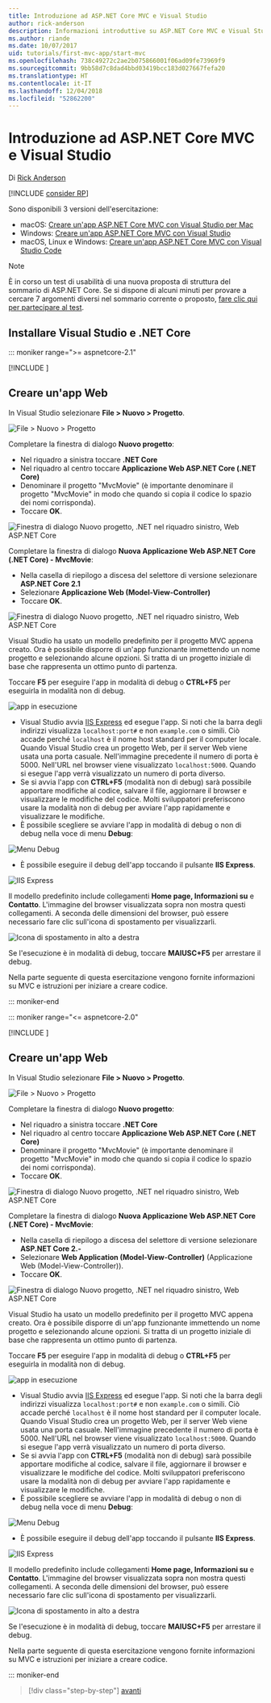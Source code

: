 ```yaml
---
title: Introduzione ad ASP.NET Core MVC e Visual Studio
author: rick-anderson
description: Informazioni introduttive su ASP.NET Core MVC e Visual Studio.
ms.author: riande
ms.date: 10/07/2017
uid: tutorials/first-mvc-app/start-mvc
ms.openlocfilehash: 738c49272c2ae2b075866001f06ad09fe73969f9
ms.sourcegitcommit: 9bb58d7c8dad4bbd03419bcc183d027667fefa20
ms.translationtype: HT
ms.contentlocale: it-IT
ms.lasthandoff: 12/04/2018
ms.locfileid: "52862200"
---
```

# <a name="get-started-with-aspnet-core-mvc-and-visual-studio"></a>Introduzione ad ASP.NET Core MVC e Visual Studio

Di [Rick Anderson](https://twitter.com/RickAndMSFT)

[!INCLUDE [consider RP](~/includes/razor.md)]

Sono disponibili 3 versioni dell'esercitazione:

* macOS: [Creare un'app ASP.NET Core MVC con Visual Studio per Mac](xref:tutorials/first-mvc-app-mac/start-mvc)
* Windows: [Creare un'app ASP.NET Core MVC con Visual Studio](xref:tutorials/first-mvc-app/start-mvc)
* macOS, Linux e Windows: [Creare un'app ASP.NET Core MVC con Visual Studio Code](xref:tutorials/first-mvc-app-xplat/start-mvc)

> [!NOTE]
> È in corso un test di usabilità di una nuova proposta di struttura del sommario di ASP.NET Core.  Se si dispone di alcuni minuti per provare a cercare 7 argomenti diversi nel sommario corrente o proposto, [fare clic qui per partecipare al test](https://dpk4xbh5.optimalworkshop.com/treejack/aa11wn82).

## <a name="install-visual-studio-and-net-core"></a>Installare Visual Studio e .NET Core

::: moniker range=">= aspnetcore-2.1"

[!INCLUDE [](~/includes/net-core-prereqs-windows.md)]

## <a name="create-a-web-app"></a>Creare un'app Web

In Visual Studio selezionare **File > Nuovo > Progetto**.

![File > Nuovo > Progetto](start-mvc/_static/alt_new_project.png)

Completare la finestra di dialogo **Nuovo progetto**:

* Nel riquadro a sinistra toccare **.NET Core**
* Nel riquadro al centro toccare **Applicazione Web ASP.NET Core (.NET Core)**
* Denominare il progetto "MvcMovie" (è importante denominare il progetto "MvcMovie" in modo che quando si copia il codice lo spazio dei nomi corrisponda).
* Toccare **OK**.

![Finestra di dialogo Nuovo progetto, .NET nel riquadro sinistro, Web ASP.NET Core ](start-mvc/_static/new_project2-21.png)

Completare la finestra di dialogo **Nuova Applicazione Web ASP.NET Core (.NET Core) - MvcMovie**:

* Nella casella di riepilogo a discesa del selettore di versione selezionare **ASP.NET Core 2.1**
* Selezionare **Applicazione Web (Model-View-Controller)**
* Toccare **OK**.

![Finestra di dialogo Nuovo progetto, .NET nel riquadro sinistro, Web ASP.NET Core ](start-mvc/_static/new_project22-21.png)

Visual Studio ha usato un modello predefinito per il progetto MVC appena creato. Ora è possibile disporre di un'app funzionante immettendo un nome progetto e selezionando alcune opzioni. Si tratta di un progetto iniziale di base che rappresenta un ottimo punto di partenza.

Toccare **F5** per eseguire l'app in modalità di debug o **CTRL+F5** per eseguirla in modalità non di debug.
<!-- These images are also used by uid: tutorials/first-mvc-app-xplat/start-mvc -->
![app in esecuzione](start-mvc/_static/1.png)

* Visual Studio avvia [IIS Express](/iis/extensions/introduction-to-iis-express/iis-express-overview) ed esegue l'app. Si noti che la barra degli indirizzi visualizza `localhost:port#` e non `example.com` o simili. Ciò accade perché `localhost` è il nome host standard per il computer locale. Quando Visual Studio crea un progetto Web, per il server Web viene usata una porta casuale. Nell'immagine precedente il numero di porta è 5000. Nell'URL nel browser viene visualizzato `localhost:5000`. Quando si esegue l'app verrà visualizzato un numero di porta diverso.
* Se si avvia l'app con **CTRL+F5** (modalità non di debug) sarà possibile apportare modifiche al codice, salvare il file, aggiornare il browser e visualizzare le modifiche del codice. Molti sviluppatori preferiscono usare la modalità non di debug per avviare l'app rapidamente e visualizzare le modifiche.
* È possibile scegliere se avviare l'app in modalità di debug o non di debug nella voce di menu **Debug**:

![Menu Debug](start-mvc/_static/debug_menu.png)

* È possibile eseguire il debug dell'app toccando il pulsante **IIS Express**.

![IIS Express](start-mvc/_static/iis_express.png)

Il modello predefinito include collegamenti **Home page, Informazioni su** e **Contatto**. L'immagine del browser visualizzata sopra non mostra questi collegamenti. A seconda delle dimensioni del browser, può essere necessario fare clic sull'icona di spostamento per visualizzarli.

![Icona di spostamento in alto a destra](start-mvc/_static/2.png)

Se l'esecuzione è in modalità di debug, toccare **MAIUSC+F5** per arrestare il debug.

Nella parte seguente di questa esercitazione vengono fornite informazioni su MVC e istruzioni per iniziare a creare codice.

::: moniker-end

::: moniker range="<= aspnetcore-2.0"

[!INCLUDE [](~/includes/net-core-prereqs.md)]

## <a name="create-a-web-app"></a>Creare un'app Web

In Visual Studio selezionare **File > Nuovo > Progetto**.

![File > Nuovo > Progetto](start-mvc/_static/alt_new_project.png)

Completare la finestra di dialogo **Nuovo progetto**:

* Nel riquadro a sinistra toccare **.NET Core**
* Nel riquadro al centro toccare **Applicazione Web ASP.NET Core (.NET Core)**
* Denominare il progetto "MvcMovie" (è importante denominare il progetto "MvcMovie" in modo che quando si copia il codice lo spazio dei nomi corrisponda).
* Toccare **OK**.

![Finestra di dialogo Nuovo progetto, .NET nel riquadro sinistro, Web ASP.NET Core ](start-mvc/_static/new_project2.png)

Completare la finestra di dialogo **Nuova Applicazione Web ASP.NET Core (.NET Core) - MvcMovie**:

* Nella casella di riepilogo a discesa del selettore di versione selezionare **ASP.NET Core 2.-**
* Selezionare **Web Application (Model-View-Controller)** (Applicazione Web (Model-View-Controller)).
* Toccare **OK**.

![Finestra di dialogo Nuovo progetto, .NET nel riquadro sinistro, Web ASP.NET Core ](start-mvc/_static/new_project22.png)

Visual Studio ha usato un modello predefinito per il progetto MVC appena creato. Ora è possibile disporre di un'app funzionante immettendo un nome progetto e selezionando alcune opzioni. Si tratta di un progetto iniziale di base che rappresenta un ottimo punto di partenza.

Toccare **F5** per eseguire l'app in modalità di debug o **CTRL+F5** per eseguirla in modalità non di debug.
<!-- These images are also used by uid: tutorials/first-mvc-app-xplat/start-mvc -->
![app in esecuzione](start-mvc/_static/1.png)

* Visual Studio avvia [IIS Express](/iis/extensions/introduction-to-iis-express/iis-express-overview) ed esegue l'app. Si noti che la barra degli indirizzi visualizza `localhost:port#` e non `example.com` o simili. Ciò accade perché `localhost` è il nome host standard per il computer locale. Quando Visual Studio crea un progetto Web, per il server Web viene usata una porta casuale. Nell'immagine precedente il numero di porta è 5000. Nell'URL nel browser viene visualizzato `localhost:5000`. Quando si esegue l'app verrà visualizzato un numero di porta diverso.
* Se si avvia l'app con **CTRL+F5** (modalità non di debug) sarà possibile apportare modifiche al codice, salvare il file, aggiornare il browser e visualizzare le modifiche del codice. Molti sviluppatori preferiscono usare la modalità non di debug per avviare l'app rapidamente e visualizzare le modifiche.
* È possibile scegliere se avviare l'app in modalità di debug o non di debug nella voce di menu **Debug**:

![Menu Debug](start-mvc/_static/debug_menu.png)

* È possibile eseguire il debug dell'app toccando il pulsante **IIS Express**.

![IIS Express](start-mvc/_static/iis_express.png)

Il modello predefinito include collegamenti **Home page, Informazioni su** e **Contatto**. L'immagine del browser visualizzata sopra non mostra questi collegamenti. A seconda delle dimensioni del browser, può essere necessario fare clic sull'icona di spostamento per visualizzarli.

![Icona di spostamento in alto a destra](start-mvc/_static/2.png)

Se l'esecuzione è in modalità di debug, toccare **MAIUSC+F5** per arrestare il debug.

Nella parte seguente di questa esercitazione vengono fornite informazioni su MVC e istruzioni per iniziare a creare codice.

::: moniker-end

> [!div class="step-by-step"]
> [avanti](adding-controller.md)  
